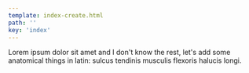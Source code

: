 ```yaml
---
template: index-create.html
path: ''
key: 'index'
---
```


Lorem ipsum dolor sit amet and I don't know the rest, let's add some anatomical things in latin: sulcus tendinis musculis flexoris halucis longi.

